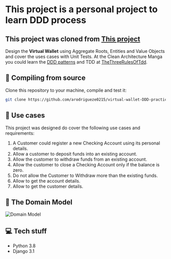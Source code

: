 # This project is a personal project to learn DDD process

## This project was cloned from [This project](https://github.com/ivanpaulovich/ddd-tdd-rich-domain-model-dojo-kata)

Design the **Virtual Wallet** using Aggregate Roots, Entities and Value Objects and cover the uses cases with Unit Tests. At the Clean Architecture Manga you could learn the [DDD patterns](https://github.com/ivanpaulovich/clean-architecture-manga/wiki/Domain-Driven-Design-Patterns) and TDD at [TheThreeRulesOfTdd](http://butunclebob.com/ArticleS.UncleBob.TheThreeRulesOfTdd).

## :gem: Compiling from source

Clone this repository to your machine, compile and test it:

```sh
git clone https://github.com/arodrigueze0215/virtual-wallet-DDD-practices.git
```

## :construction_worker: Use cases

This project was designed do cover the following use cases and requirements:

1. A Customer could register a new Checking Account using its personal details.
1. Allow a customer to deposit funds into an existing account.
1. Allow the customer to withdraw funds from an existing account.
1. Allow the customer to close a Checking Account only if the balance is zero.
1. Do not allow the Customer to Withdraw more than the existing funds.
1. Allow to get the account details.
1. Allow to get the customer details.

## :memo: The Domain Model

![Domain Model](https://raw.githubusercontent.com/ivanpaulovich/ddd-tdd-rich-domain/kata-initial/docs/ddd-tdd-rich-domain-model.png)

## :computer: Tech stuff

* Python 3.8
* Django 3.1
